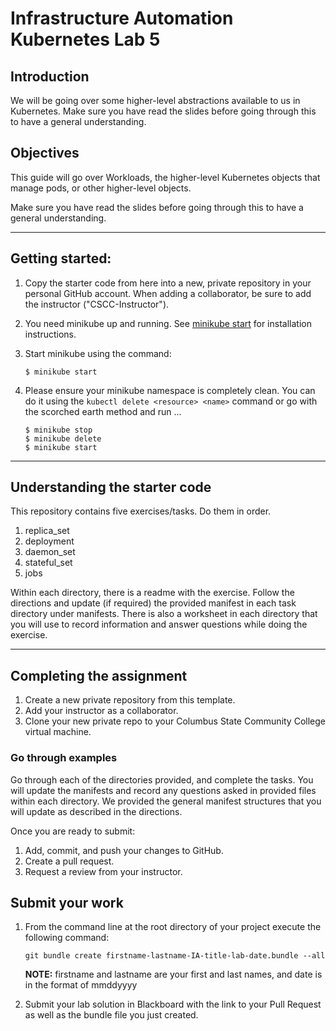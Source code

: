 # Infrastructure Automation Kubernetes Lab 5

## Introduction

We will be going over some higher-level abstractions available to us in Kubernetes. Make sure you have read the slides before going through this to have a general understanding. 

## Objectives

This guide will go over Workloads, the higher-level Kubernetes objects that manage pods, or other higher-level objects.

Make sure you have read the slides before going through this to have a general understanding. 

---
## Getting started:

1. Copy the starter code from here into a new, private repository in your personal GitHub account. When adding a collaborator, be sure to add the instructor ("CSCC-Instructor").

2. You need minikube up and running. See [minikube start](https://minikube.sigs.k8s.io/docs/start/) for installation instructions.

3. Start minikube using the command:
    ```
    $ minikube start
    ```

4. Please ensure your minikube namespace is completely clean. You can do it using the `kubectl delete <resource> <name>` command or go with the scorched earth method and run ...

    ```
    $ minikube stop
    $ minikube delete
    $ minikube start
    ```

---

## Understanding the starter code
This repository contains five exercises/tasks. Do them in order.
1. replica_set
2. deployment 
3. daemon_set
4. stateful_set
5. jobs

Within each directory, there is a readme with the exercise. Follow the directions and update (if required) the provided manifest in each task directory under manifests. There is also a worksheet in each directory that you will use to record information and answer questions while doing the exercise.

---

## Completing the assignment

1. Create a new private repository from this template.
1. Add your instructor as a collaborator.
1. Clone your new private repo to your Columbus State Community College virtual machine.

### Go through examples

Go through each of the directories provided, and complete the tasks. You will update the manifests and record any questions asked in provided files within each directory. We provided the general manifest structures that you will update as described in the directions.

Once you are ready to submit:

1. Add, commit, and push your changes to GitHub.
1. Create a pull request.
1. Request a review from your instructor.


## Submit your work

1. From the command line at the root directory of your project execute the following command: 
    ```
    git bundle create firstname-lastname-IA-title-lab-date.bundle --all
    ```
    __NOTE:__ firstname and lastname are your first and last names, and date is in the format of mmddyyyy
    
1. Submit your lab solution in Blackboard with the link to your Pull Request as well as the bundle
file you just created.
